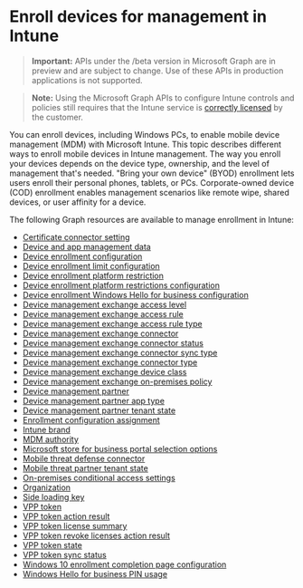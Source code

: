 # Enroll devices for management in Intune

> **Important:** APIs under the /beta version in Microsoft Graph are in preview and are subject to change. Use of these APIs in production applications is not supported.

> **Note:** Using the Microsoft Graph APIs to configure Intune controls and policies still requires that the Intune service is [correctly licensed](https://www.microsoft.com/en-us/cloud-platform/microsoft-intune-pricing) by the customer.

You can enroll devices, including Windows PCs, to enable mobile device management (MDM) with Microsoft Intune. This topic describes different ways to enroll mobile devices in Intune management. The way you enroll your devices depends on the device type, ownership, and the level of management that's needed. "Bring your own device" (BYOD) enrollment lets users enroll their personal phones, tablets, or PCs. Corporate-owned device (COD) enrollment enables management scenarios like remote wipe, shared devices, or user affinity for a device.

The following Graph resources are available to manage enrollment in Intune:

- [Certificate connector setting](intune_onboarding_certificateconnectorsetting.md)
- [Device and app management data](intune_onboarding_deviceandappmanagementdata.md)
- [Device enrollment configuration](intune_onboarding_deviceenrollmentconfiguration.md)
- [Device enrollment limit configuration](intune_onboarding_deviceenrollmentlimitconfiguration.md)
- [Device enrollment platform restriction](intune_onboarding_deviceenrollmentplatformrestriction.md)
- [Device enrollment platform restrictions configuration](intune_onboarding_deviceenrollmentplatformrestrictionsconfiguration.md)
- [Device enrollment Windows Hello for business configuration](intune_onboarding_deviceenrollmentwindowshelloforbusinessconfiguration.md)
- [Device management exchange access level](intune_onboarding_devicemanagementexchangeaccesslevel.md)
- [Device management exchange access rule](intune_onboarding_devicemanagementexchangeaccessrule.md)
- [Device management exchange access rule type](intune_onboarding_devicemanagementexchangeaccessruletype.md)
- [Device management exchange connector](intune_onboarding_devicemanagementexchangeconnector.md)
- [Device management exchange connector status](intune_onboarding_devicemanagementexchangeconnectorstatus.md)
- [Device management exchange connector sync type](intune_onboarding_devicemanagementexchangeconnectorsynctype.md)
- [Device management exchange connector type](intune_onboarding_devicemanagementexchangeconnectortype.md)
- [Device management exchange device class](intune_onboarding_devicemanagementexchangedeviceclass.md)
- [Device management exchange on-premises policy](intune_onboarding_devicemanagementexchangeonpremisespolicy.md)
- [Device management partner](intune_onboarding_devicemanagementpartner.md)
- [Device management partner app type](intune_onboarding_devicemanagementpartnerapptype.md)
- [Device management partner tenant state](intune_onboarding_devicemanagementpartnertenantstate.md)
- [Enrollment configuration assignment](intune_onboarding_enrollmentconfigurationassignment.md)
- [Intune brand](intune_onboarding_intunebrand.md)
- [MDM authority](intune_onboarding_mdmauthority.md)
- [Microsoft store for business portal selection options](intune_onboarding_microsoftstoreforbusinessportalselectionoptions.md)
- [Mobile threat defense connector](intune_onboarding_mobilethreatdefenseconnector.md)
- [Mobile threat partner tenant state](intune_onboarding_mobilethreatpartnertenantstate.md)
- [On-premises conditional access settings](intune_onboarding_onpremisesconditionalaccesssettings.md)
- [Organization](intune_onboarding_organization.md)
- [Side loading key](intune_onboarding_sideloadingkey.md)
- [VPP token](intune_onboarding_vpptoken.md)
- [VPP token action result](intune_onboarding_vpptokenactionresult.md)
- [VPP token license summary](intune_onboarding_vpptokenlicensesummary.md)
- [VPP token revoke licenses action result](intune_onboarding_vpptokenrevokelicensesactionresult.md)
- [VPP token state](intune_onboarding_vpptokenstate.md)
- [VPP token sync status](intune_onboarding_vpptokensyncstatus.md)
- [Windows 10 enrollment completion page configuration](intune_onboarding_windows10enrollmentcompletionpageconfiguration.md)
- [Windows Hello for business PIN usage](intune_onboarding_windowshelloforbusinesspinusage.md)
